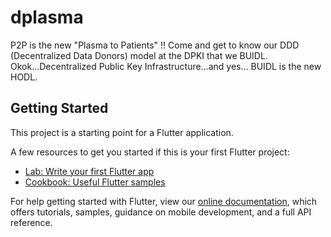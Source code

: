 # dplasma

P2P is the new &quot;Plasma to Patients&quot; !! Come and get to know our DDD (Decentralized Data Donors) model at the DPKI that we BUIDL. Okok...Decentralized Public Key Infrastructure...and yes... BUIDL is the new HODL. 

## Getting Started

This project is a starting point for a Flutter application.

A few resources to get you started if this is your first Flutter project:

- [Lab: Write your first Flutter app](https://flutter.dev/docs/get-started/codelab)
- [Cookbook: Useful Flutter samples](https://flutter.dev/docs/cookbook)

For help getting started with Flutter, view our
[online documentation](https://flutter.dev/docs), which offers tutorials,
samples, guidance on mobile development, and a full API reference.
